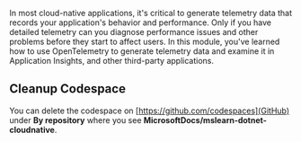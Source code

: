 In most cloud-native applications, it's critical to generate telemetry data that records your application's behavior and performance. Only if you have detailed telemetry can you diagnose performance issues and other problems before they start to affect users. In this module, you've learned how to use OpenTelemetry to generate telemetry data and examine it in Application Insights, and other third-party applications.

## Cleanup Codespace

You can delete the codespace on [https://github.com/codespaces](GitHub) under **By repository** where you see **MicrosoftDocs/mslearn-dotnet-cloudnative**.